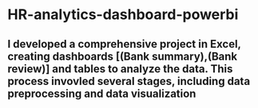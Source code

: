 # HR-analytics-dashboard-powerbi
## I developed a comprehensive project in Excel, creating dashboards [(Bank summary),(Bank review)] and tables to analyze the data. This process invovled several stages, including data preprocessing and data visualization
